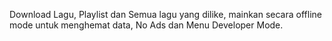 Download Lagu, Playlist dan Semua lagu yang dilike, mainkan secara offline mode untuk menghemat data, No Ads dan Menu Developer Mode.